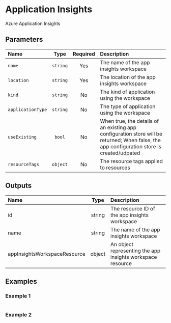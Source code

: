 # Application Insights

Azure Application Insights

## Parameters

| Name              | Type     | Required | Description                                                                                                                                |
| :---------------- | :------: | :------: | :----------------------------------------------------------------------------------------------------------------------------------------- |
| `name`            | `string` | Yes      | The name of the app insights workspace                                                                                                     |
| `location`        | `string` | Yes      | The location of the app insights workspace                                                                                                 |
| `kind`            | `string` | No       | The kind of application using the workspace                                                                                                |
| `applicationType` | `string` | No       | The type of application using the workspace                                                                                                |
| `useExisting`     | `bool`   | No       | When true, the details of an existing app configuration store will be returned; When false, the app configuration store is created/udpated |
| `resourceTags`    | `object` | No       | The resource tags applied to resources                                                                                                     |

## Outputs

| Name                         | Type   | Description                                                |
| :--------------------------- | :----: | :--------------------------------------------------------- |
| id                           | string | The resource ID of the app insights workspace              |
| name                         | string | The name of the app insights workspace                     |
| appInsightsWorkspaceResource | object | An object representing the app insights workspace resource |

## Examples

### Example 1

```bicep
```

### Example 2

```bicep
```